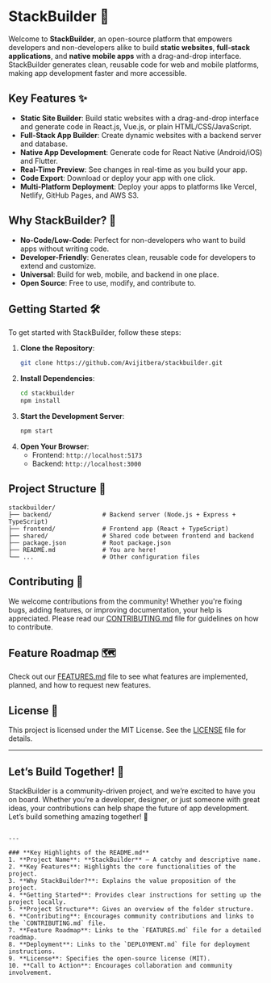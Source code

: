 
# StackBuilder 🚀

Welcome to **StackBuilder**, an open-source platform that empowers developers and non-developers alike to build **static websites**, **full-stack applications**, and **native mobile apps** with a drag-and-drop interface. StackBuilder generates clean, reusable code for web and mobile platforms, making app development faster and more accessible.

## Key Features ✨
- **Static Site Builder**: Build static websites with a drag-and-drop interface and generate code in React.js, Vue.js, or plain HTML/CSS/JavaScript.
- **Full-Stack App Builder**: Create dynamic websites with a backend server and database.
- **Native App Development**: Generate code for React Native (Android/iOS) and Flutter.
- **Real-Time Preview**: See changes in real-time as you build your app.
- **Code Export**: Download or deploy your app with one click.
- **Multi-Platform Deployment**: Deploy your apps to platforms like Vercel, Netlify, GitHub Pages, and AWS S3.

## Why StackBuilder? 🤔
- **No-Code/Low-Code**: Perfect for non-developers who want to build apps without writing code.
- **Developer-Friendly**: Generates clean, reusable code for developers to extend and customize.
- **Universal**: Build for web, mobile, and backend in one place.
- **Open Source**: Free to use, modify, and contribute to.

## Getting Started 🛠️
To get started with StackBuilder, follow these steps:

1. **Clone the Repository**:
   ```bash
   git clone https://github.com/Avijitbera/stackbuilder.git
   ```
2. **Install Dependencies**:
   ```bash
   cd stackbuilder
   npm install
   ```
3. **Start the Development Server**:
   ```bash
   npm start
   ```
4. **Open Your Browser**:
   - Frontend: `http://localhost:5173`
   - Backend: `http://localhost:3000`

## Project Structure 📂
```
stackbuilder/
├── backend/              # Backend server (Node.js + Express + TypeScript)
├── frontend/             # Frontend app (React + TypeScript)
├── shared/               # Shared code between frontend and backend
├── package.json          # Root package.json
├── README.md             # You are here!
└── ...                   # Other configuration files
```

## Contributing 🤝
We welcome contributions from the community! Whether you're fixing bugs, adding features, or improving documentation, your help is appreciated. Please read our [CONTRIBUTING.md](docs/CONTRIBUTING.md) file for guidelines on how to contribute.

## Feature Roadmap 🗺️
Check out our [FEATURES.md](docs/FEATURES.md) file to see what features are implemented, planned, and how to request new features.

<!-- ## Deployment 🚀
For deployment instructions, see our [DEPLOYMENT.md](docs/DEPLOYMENT.md) file. -->

## License 📜
This project is licensed under the MIT License. See the [LICENSE](LICENSE) file for details.

---

## Let’s Build Together! 🌟
StackBuilder is a community-driven project, and we’re excited to have you on board. Whether you’re a developer, designer, or just someone with great ideas, your contributions can help shape the future of app development. Let’s build something amazing together! 🚀
```

---

### **Key Highlights of the README.md**
1. **Project Name**: **StackBuilder** – A catchy and descriptive name.
2. **Key Features**: Highlights the core functionalities of the project.
3. **Why StackBuilder?**: Explains the value proposition of the project.
4. **Getting Started**: Provides clear instructions for setting up the project locally.
5. **Project Structure**: Gives an overview of the folder structure.
6. **Contributing**: Encourages community contributions and links to the `CONTRIBUTING.md` file.
7. **Feature Roadmap**: Links to the `FEATURES.md` file for a detailed roadmap.
8. **Deployment**: Links to the `DEPLOYMENT.md` file for deployment instructions.
9. **License**: Specifies the open-source license (MIT).
10. **Call to Action**: Encourages collaboration and community involvement.

